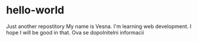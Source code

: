 # hello-world
Just another repostitory
My name is Vesna. I'm learning web development. I hope I will be good in that.
Ova se dopolnitelni informacii

